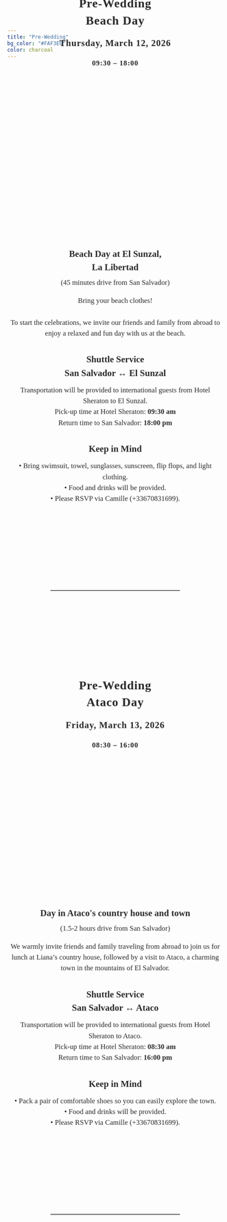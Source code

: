 ```yaml
---
title: "Pre-Wedding"
bg_color: "#FAF3E0"
color: charcoal
---
```

<div id="Pre-Wedding" style="padding-top: 0px; margin-top: -230px;"> <!-- avoid empty space after auto-scrolling -->

<div style="margin-top: 80px;"></div>   <!-- add blank space above -->

<!-- Date & Location -->
<div style="
  text-align: center;
  margin: 0 20px 40px 20px;
  font-family: 'Playfair Display', serif;
  color: #2C2C2C;                          
  letter-spacing: 1px;
  line-height: 1.4;
  text-shadow: 0.5px 0.5px 1px rgba(0,0,0,0.1);
">
  <strong>
    <span style="font-size: 2em;">Pre-Wedding<br>Beach Day</span><br>
    <br>
    <span style="font-size: 1.5em;">Thursday, March 12, 2026</span><br><br>
    <span style="font-size: 1.2em;">09:30 – 18:00</span>
  </strong>
</div>

<!-- photo of the beach location -->
<div style="
  width: 100%;
  aspect-ratio: 1.5;
  background: url('/assets/img/beach_pool_cut.png') no-repeat center center;
  background-size: cover;
  border-radius: 8px; /* optional: soften corners */
">
</div>


<!-- Beach Day Info -->
<div style="
  color: #2C2C2C;
  font-family: 'Playfair Display', serif;
  line-height: 1.5;
  text-align: center;
  max-width: 700px;
  margin: 40px auto;
">

  <!-- Beach Day Title -->
  <strong>
    <div style="font-size: 1.5em; margin-bottom: 0.3em;">
      Beach Day at El Sunzal, <br> La Libertad
    </div>
  </strong>
  <div style="font-size: 1.2em; margin-bottom: 1em;">
    (45 minutes drive from San Salvador)
  </div>

  <!-- Intro Text -->
  <div style="font-size: 1.2em; margin-bottom: 2em;">
    Bring your beach clothes! <br><br>
    To start the celebrations, we invite our friends and family from abroad to enjoy a relaxed and fun day with us at the beach.
  </div>

  <!-- Shuttle Service Info -->
  <strong>
    <div style="font-size: 1.5em; margin-bottom: 0.5em;">
      Shuttle Service <br> San Salvador &#8596; El Sunzal
    </div>
  </strong>
  <div style="font-size: 1.2em; margin-bottom: 2em;">
    Transportation will be provided to international guests from Hotel Sheraton to El Sunzal. <br>
    Pick-up time at Hotel Sheraton: <strong>09:30 am</strong> <br>
    Return time to San Salvador: <strong>18:00 pm</strong>
  </div>

  <!-- Keep in Mind -->
  <strong>
    <div style="font-size: 1.5em; margin-bottom: 0.5em;">
      Keep in Mind
    </div>
  </strong>
  <div style="font-size: 1.2em;">
    • Bring swimsuit, towel, sunglasses, sunscreen, flip flops, and light clothing. <br>
    • Food and drinks will be provided. <br>
    • Please RSVP via Camille (+33670831699).
  </div>

</div>







<div style="margin-top: 200px;"></div>   <!-- add blank space above -->
<hr style="border: none; border-top: 1px solid #aaa; margin: 40px auto; width: 60%;">
<div style="margin-top: 200px;"></div>   <!-- add blank space above -->








<!-- Date & Location -->
<div style="
  text-align: center;
  margin: 0 20px 40px 20px;
  font-family: 'Playfair Display', serif;
  color: #2C2C2C;                          
  letter-spacing: 1px;
  line-height: 1.4;
  text-shadow: 0.5px 0.5px 1px rgba(0,0,0,0.1);
">
  <strong>
    <span style="font-size: 2em;">Pre-Wedding<br>Ataco Day</span><br>
    <br>
    <span style="font-size: 1.5em;">Friday, March 13, 2026</span><br><br>
    <span style="font-size: 1.2em;">08:30 – 16:00</span>
  </strong>
</div>

<!-- photo of the location -->
<div style="
  width: 100%;
  aspect-ratio: 16 / 9;
  background: url('/assets/img/ataco.jpg') no-repeat center center;
  background-size: cover;
  border-radius: 8px; /* optional: soften corners */
">
</div>


<!-- Ataco Day Info -->
<div style="
  color: #2C2C2C;
  font-family: 'Playfair Display', serif;
  line-height: 1.5;
  text-align: center;
  max-width: 700px;
  margin: 40px auto;
">

  <!-- Ataco Day Title -->
  <strong>
    <div style="font-size: 1.5em; margin-bottom: 0.3em;">
      Day in Ataco's country house and town
    </div>
  </strong>
  <div style="font-size: 1.2em; margin-bottom: 1em;">
    (1.5-2 hours drive from San Salvador)
  </div>

  <!-- Intro Text -->
  <div style="font-size: 1.2em; margin-bottom: 2em;">
    We warmly invite friends and family traveling from abroad to join us for lunch at Liana’s country house, followed by a visit to Ataco, a charming town in the mountains of El Salvador.
  </div>

  <!-- Shuttle Service Info -->
  <strong>
    <div style="font-size: 1.5em; margin-bottom: 0.5em;">
      Shuttle Service <br> San Salvador &#8596; Ataco
    </div>
  </strong>
  <div style="font-size: 1.2em; margin-bottom: 2em;">
    Transportation will be provided to international guests from Hotel Sheraton to Ataco. <br>
    Pick-up time at Hotel Sheraton: <strong>08:30 am</strong> <br>
    Return time to San Salvador: <strong>16:00 pm</strong>
  </div>

  <!-- Keep in Mind -->
  <strong>
    <div style="font-size: 1.5em; margin-bottom: 0.5em;">
      Keep in Mind
    </div>
  </strong>
  <div style="font-size: 1.2em;">
    • Pack a pair of comfortable shoes so you can easily explore the town.<br>
    • Food and drinks will be provided.<br>
    • Please RSVP via Camille (+33670831699).
  </div>

</div>

<div style="margin-top: 200px;"></div>   <!-- add blank space above -->
<hr style="border: none; border-top: 1px solid #aaa; margin: 40px auto; width: 60%;">
